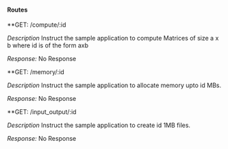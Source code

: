 #### Routes ####

**GET: /compute/:id

*Description*
Instruct the sample application to compute Matrices of size a x b where id is of the form axb

*Response:*
No Response

**GET: /memory/:id

*Description*
Instruct the sample application to allocate memory upto id MBs. 

*Response:*
No Response


**GET: /input_output/:id

*Description*
Instruct the sample application to create id 1MB files.

*Response:*
No Response
